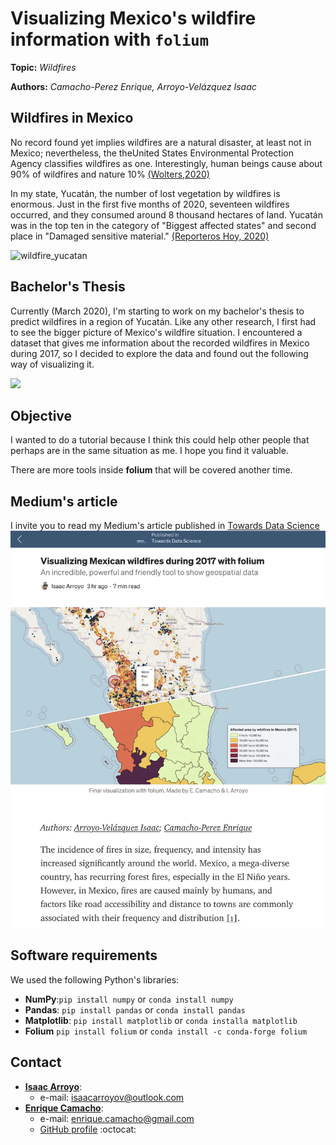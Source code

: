
# Visualizing Mexico's wildfire information with `folium`
**Topic:** _Wildfires_

**Authors:** _Camacho-Perez Enrique, Arroyo-Velázquez Isaac_

## Wildfires in Mexico

No record found yet implies wildfires are a natural disaster, at least not in Mexico; nevertheless, the theUnited States Environmental Protection Agency classifies wildfires as one. Interestingly, human beings cause about 90% of wildfires and nature 10% [(Wolters,2020)](https://www.nationalgeographic.com/environment/natural-disasters/wildfires/)

In my state, Yucatán, the number of lost vegetation by wildfires is enormous. Just in the first five months of 2020, seventeen wildfires occurred, and they consumed around 8 thousand hectares of land. Yucatán was in the top ten in the category of "Biggest affected states" and second place in "Damaged sensitive material." [(Reporteros Hoy, 2020)](https://reporteroshoy.mx/noticias/yucatan-sigue-en-el-top-ten-de-los-incendios-forestales/)

![wildfire_yucatan](https://reporteroshoy.mx/noticias/wp-content/uploads/2020/05/INCENDIOS_FORESTALES-1.jpg)

## Bachelor's Thesis

Currently (March 2020), I'm starting to work on my bachelor's thesis to predict wildfires in a region of Yucatán. Like any other research, I first had to see the bigger picture of Mexico's wildfire situation. I encountered a dataset that gives me information about the recorded wildfires in Mexico during 2017, so I decided to explore the data and found out the following way of visualizing it.

![](https://bn02pap001files.storage.live.com/y4mdpISs_jIi_KptSwCthqMCXEZ-xryAxsDqvI_4GrHMGHbFvqhgu-0Jt28305NRuuwOH1zuz-FQerUN1ezGZac8LRgl-536Q_4sbHYlf1uwaPjkyp-eeP5duX69YgClBM528ej7B26X-TrZQHUAZAg0qYwOQCdZdxz05MCD-zkT0BM0IZ3g_x7YBR5_Sya4VMOUit1NLb-rd2jt2dYqfez0g/circles_duration_affected_area.png?psid=1&width=2704&height=1622)

## Objective

I wanted to do a tutorial because I think this could help other people that perhaps are in the same situation as me. I hope you find it valuable.

There are more tools inside **folium** that will be covered another time.

## Medium's article
I invite you to read my Medium's article published in [Towards Data Science](https://towardsdatascience.com)
![](./images/TDS_wildfires_article.jpeg)

## Software requirements

We used the following Python's libraries:

- **NumPy**:`pip install numpy` or `conda install numpy`
- **Pandas**: `pip install pandas` or `conda install pandas`
- **Matplotlib**: `pip install matplotlib` or `conda installa matplotlib`
- **Folium** `pip install folium` or `conda install -c conda-forge folium`

## Contact
* [**Isaac Arroyo**](https://www.linkedin.com/in/isaacarroyov/):
  * e-mail: isaacarroyov@outlook.com
* [**Enrique Camacho**](https://www.linkedin.com/in/ekamacho/):
  * e-mail: enrique.camacho@gmail.com
  * [GitHub profile](https://github.com/enriquecamacho) :octocat:
